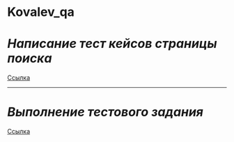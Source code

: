 # Kovalev_qa

***Написание тест кейсов страницы поиска***
===========================================

[Ссылка](https://docs.google.com/spreadsheets/d/1j6vnVcwk96ctMk2U7qHuAJfGyoZBG4SIMPpsF1xki_8/edit#gid=306401338)

---

***Выполнение тестового задания***
==================================

[Ссылка](https://docs.google.com/spreadsheets/d/1ClgBRMCB6BmxlexgvLg00UIBqVAcJi239K0LWmoMjBk/edit#gid=1707091953)





